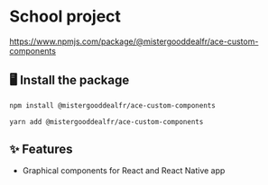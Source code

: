 # School project

https://www.npmjs.com/package/@mistergooddealfr/ace-custom-components

## 🖥 Install the package
```bash
npm install @mistergooddealfr/ace-custom-components
```

```
yarn add @mistergooddealfr/ace-custom-components
```

## ✨ Features

- Graphical components for React and React Native app
